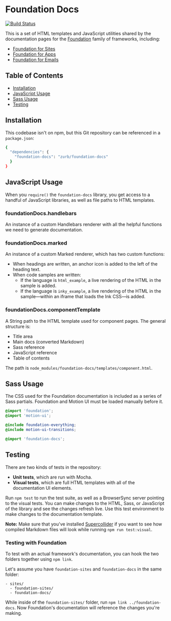 # Foundation Docs

[![Build Status](https://travis-ci.org/zurb/foundation-docs.svg?branch=master)](https://travis-ci.org/zurb/foundation-docs)

This is a set of HTML templates and JavaScript utilities shared by the documentation pages for the [Foundation](http://foundation.zurb.com) family of frameworks, including:

- [Foundation for Sites](http://foundation.zurb.com/sites)
- [Foundation for Apps](http://foundation.zurb.com/apps)
- [Foundation for Emails](http://foundation.zurb.com/emails)

## Table of Contents

- [Installation](#installation)
- [JavaScript Usage](#javascript-usage)
- [Sass Usage](#sass-usage)
- [Testing](#testing)

## Installation

This codebase isn't on npm, but this Git repository can be referenced in a `package.json`:

```bash
{
  "dependencies": {
    "foundation-docs": "zurb/foundation-docs"
  }
}
```

## JavaScript Usage

When you `require()` the `foundation-docs` library, you get access to a handful of JavaScript libraries, as well as file paths to HTML templates.

### foundationDocs.handlebars

An instance of a custom Handlebars renderer with all the helpful functions we need to generate documentation.

### foundationDocs.marked

An instance of a custom Marked renderer, which has two custom functions:
- When headings are written, an anchor icon is added to the left of the heading text.
- When code samples are written:
  - If the language is `html_example`, a live rendering of the HTML in the sample is added.
  - If the language is `inky_example`, a live rendering of the HTML in the sample&mdash;within an iframe that loads the Ink CSS&mdash;is added.

### foundationDocs.componentTemplate

A String path to the HTML template used for component pages. The general structure is:

- Title area
- Main docs (converted Markdown)
- Sass reference
- JavaScript reference
- Table of contents

The path is `node_modules/foundation-docs/templates/component.html`.

## Sass Usage

The CSS used for the Foundation documentation is included as a series of Sass partials. Foundation and Motion UI must be loaded manually before it.

```scss
@import 'foundation';
@import 'motion-ui';

@include foundation-everything;
@include motion-ui-transitions;

@import 'foundation-docs';
```

## Testing

There are two kinds of tests in the repository:

- **Unit tests**, which are run with Mocha.
- **Visual tests**, which are full HTML templates with all of the documentation UI elements.

Run `npm test` to run the test suite, as well as a BrowserSync server pointing to the visual tests. You can make changes to the HTML, Sass, or JavaScript of the library and see the changes refresh live. Use this test environment to make changes to the documentation template.

**Note:** Make sure that you've installed [Supercollider](https://github.com/zurb/supercollider/blob/master/docs/usage.md) if you want to see how compiled Markdown files will look while running ```npm run test:visual```.

### Testing with Foundation

To test with an actual framework's documentation, you can hook the two folders together using `npm link`.

Let's assume you have `foundation-sites` and `foundation-docs` in the same folder:

```
- sites/
  - foundation-sites/
  - foundation-docs/
```

While inside of the `foundation-sites/` folder, run `npm link ../foundation-docs`. Now Foundation's documentation will reference the changes you're making.

